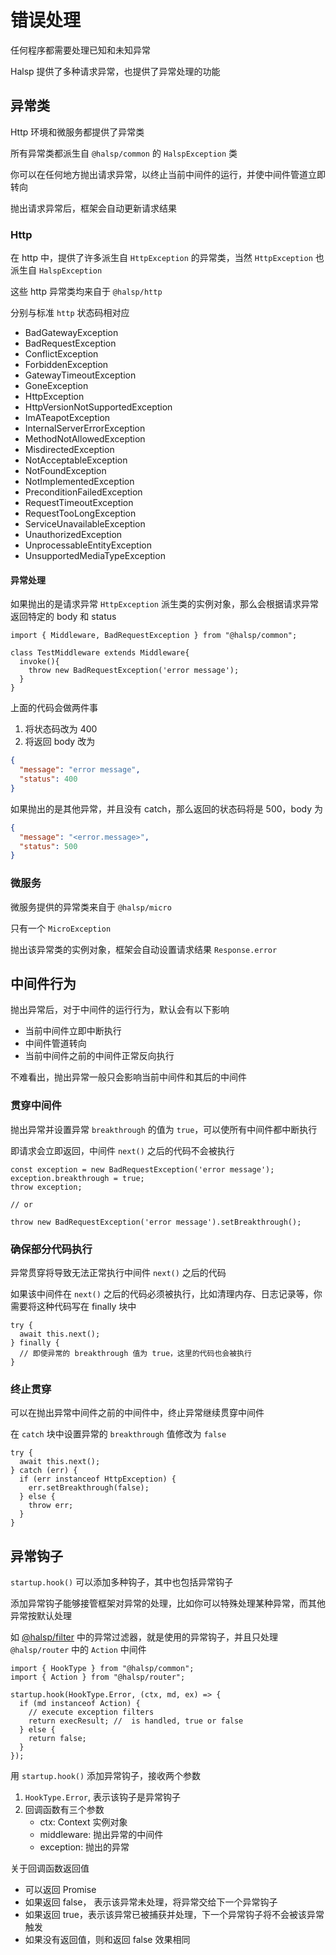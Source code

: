 # 错误处理

任何程序都需要处理已知和未知异常

Halsp 提供了多种请求异常，也提供了异常处理的功能

## 异常类

Http 环境和微服务都提供了异常类

所有异常类都派生自 `@halsp/common` 的 `HalspException` 类

你可以在任何地方抛出请求异常，以终止当前中间件的运行，并使中间件管道立即转向

抛出请求异常后，框架会自动更新请求结果

### Http

在 http 中，提供了许多派生自 `HttpException` 的异常类，当然 `HttpException` 也派生自 `HalspException`

这些 http 异常类均来自于 `@halsp/http`

分别与标准 `http` 状态码相对应

- BadGatewayException
- BadRequestException
- ConflictException
- ForbiddenException
- GatewayTimeoutException
- GoneException
- HttpException
- HttpVersionNotSupportedException
- ImATeapotException
- InternalServerErrorException
- MethodNotAllowedException
- MisdirectedException
- NotAcceptableException
- NotFoundException
- NotImplementedException
- PreconditionFailedException
- RequestTimeoutException
- RequestTooLongException
- ServiceUnavailableException
- UnauthorizedException
- UnprocessableEntityException
- UnsupportedMediaTypeException

#### 异常处理

如果抛出的是请求异常 `HttpException` 派生类的实例对象，那么会根据请求异常返回特定的 body 和 status

```TS
import { Middleware, BadRequestException } from "@halsp/common";

class TestMiddleware extends Middleware{
  invoke(){
    throw new BadRequestException('error message');
  }
}
```

上面的代码会做两件事

1. 将状态码改为 400
2. 将返回 body 改为

```json
{
  "message": "error message",
  "status": 400
}
```

如果抛出的是其他异常，并且没有 catch，那么返回的状态码将是 500，body 为

```json
{
  "message": "<error.message>",
  "status": 500
}
```

### 微服务

微服务提供的异常类来自于 `@halsp/micro`

只有一个 `MicroException`

抛出该异常类的实例对象，框架会自动设置请求结果 `Response.error`

## 中间件行为

抛出异常后，对于中间件的运行行为，默认会有以下影响

- 当前中间件立即中断执行
- 中间件管道转向
- 当前中间件之前的中间件正常反向执行

不难看出，抛出异常一般只会影响当前中间件和其后的中间件

### 贯穿中间件

抛出异常并设置异常 `breakthrough` 的值为 `true`，可以使所有中间件都中断执行

即请求会立即返回，中间件 `next()` 之后的代码不会被执行

```TS
const exception = new BadRequestException('error message');
exception.breakthrough = true;
throw exception;

// or

throw new BadRequestException('error message').setBreakthrough();
```

### 确保部分代码执行

异常贯穿将导致无法正常执行中间件 `next()` 之后的代码

如果该中间件在 `next()` 之后的代码必须被执行，比如清理内存、日志记录等，你需要将这种代码写在 finally 块中

```TS
try {
  await this.next();
} finally {
  // 即使异常的 breakthrough 值为 true，这里的代码也会被执行
}
```

### 终止贯穿

可以在抛出异常中间件之前的中间件中，终止异常继续贯穿中间件

在 `catch` 块中设置异常的 `breakthrough` 值修改为 `false`

```TS
try {
  await this.next();
} catch (err) {
  if (err instanceof HttpException) {
    err.setBreakthrough(false);
  } else {
    throw err;
  }
}
```

## 异常钩子

`startup.hook()` 可以添加多种钩子，其中也包括异常钩子

添加异常钩子能够接管框架对异常的处理，比如你可以特殊处理某种异常，而其他异常按默认处理

如 [@halsp/filter](./filter) 中的异常过滤器，就是使用的异常钩子，并且只处理 `@halsp/router` 中的 `Action` 中间件

```TS
import { HookType } from "@halsp/common";
import { Action } from "@halsp/router";

startup.hook(HookType.Error, (ctx, md, ex) => {
  if (md instanceof Action) {
    // execute exception filters
    return execResult; //  is handled, true or false
  } else {
    return false;
  }
});
```

用 `startup.hook()` 添加异常钩子，接收两个参数

1. `HookType.Error`, 表示该钩子是异常钩子
2. 回调函数有三个参数
   - ctx: Context 实例对象
   - middleware: 抛出异常的中间件
   - exception: 抛出的异常

关于回调函数返回值

- 可以返回 Promise
- 如果返回 false， 表示该异常未处理，将异常交给下一个异常钩子
- 如果返回 true，表示该异常已被捕获并处理，下一个异常钩子将不会被该异常触发
- 如果没有返回值，则和返回 false 效果相同
